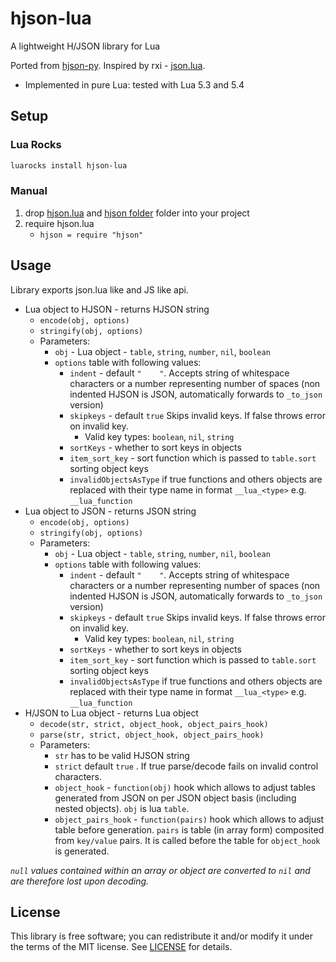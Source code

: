 # hjson-lua
A lightweight H/JSON library for Lua

Ported from [hjson-py](https://github.com/hjson/hjson-py). Inspired by rxi - [json.lua](https://github.com/rxi/json.lua).

* Implemented in pure Lua: tested with Lua 5.3 and 5.4

## Setup

### Lua Rocks

```sh
luarocks install hjson-lua
```
### Manual

1. drop [hjson.lua](tree/master/hjson.lua) and [hjson folder](tree/master/hjson) folder into your project
2. require hjson.lua
   * `hjson = require "hjson"`

## Usage

Library exports json.lua like and JS like api.

- Lua object to HJSON - returns HJSON string
  - `encode(obj, options)` 
  - `stringify(obj, options)`
  - Parameters:
    - `obj` - Lua object - `table`, `string`, `number`, `nil`, `boolean`
    - `options` table with following values:
      - `indent` - default `"    "`. Accepts string of whitespace characters or a number representing number of spaces (non indented HJSON is JSON, automatically forwards to `_to_json` version)
      - `skipkeys` - default `true`  Skips invalid keys. If false throws error on invalid key.
        - Valid key types: `boolean`, `nil`, `string`
      - `sortKeys` - whether to sort keys in objects
      - `item_sort_key` - sort function which is passed to `table.sort` sorting object keys 
      - `invalidObjectsAsType` if true functions and others objects are replaced with their type name in format `__lua_<type>` e.g. `__lua_function`
- Lua object to JSON - returns JSON string
  - `encode(obj, options)` 
  - `stringify(obj, options)`
  - Parameters:
    - `obj` - Lua object - `table`, `string`, `number`, `nil`, `boolean`
    - `options` table with following values:
      - `indent` - default `"    "`. Accepts string of whitespace characters or a number representing number of spaces (non indented HJSON is JSON, automatically forwards to `_to_json` version)
      - `skipkeys` - default `true`  Skips invalid keys. If false throws error on invalid key.
        - Valid key types: `boolean`, `nil`, `string`
      - `sortKeys` - whether to sort keys in objects
      - `item_sort_key` - sort function which is passed to `table.sort` sorting object keys 
      - `invalidObjectsAsType` if true functions and others objects are replaced with their type name in format `__lua_<type>` e.g. `__lua_function`
- H/JSON to Lua object - returns Lua object
    - `decode(str, strict, object_hook, object_pairs_hook)`
    - `parse(str, strict, object_hook, object_pairs_hook)`
    - Parameters:
      - `str` has to be valid HJSON string
      - `strict` default `true` . If true parse/decode fails on invalid control characters.
      - `object_hook` - `function(obj)` hook which allows to adjust tables generated from JSON on per JSON object basis (including nested objects). `obj` is lua `table`.
      - `object_pairs_hook` - `function(pairs)` hook which allows to adjust table before generation. `pairs` is table (in array form) composited from `key/value` pairs. It is called before the table for `object_hook` is generated.

*`null` values contained within an array or object are converted to `nil` and are therefore lost upon decoding.*

## License
This library is free software; you can redistribute it and/or modify it under
the terms of the MIT license. See [LICENSE](LICENSE) for details.